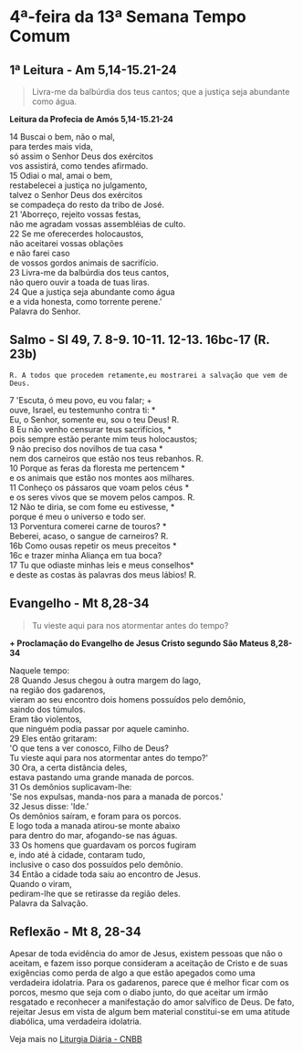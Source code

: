 # 4ª-feira da 13ª Semana Tempo Comum

## 1ª Leitura - Am 5,14-15.21-24

> Livra-me da balbúrdia dos teus cantos; que a justiça seja abundante como água.

**Leitura da Profecia de Amós 5,14-15.21-24**

14 Buscai o bem, não o mal,   
 para terdes mais vida,   
 só assim o Senhor Deus dos exércitos   
 vos assistirá, como tendes afirmado.   
15 Odiai o mal, amai o bem,   
 restabelecei a justiça no julgamento,   
 talvez o Senhor Deus dos exércitos   
 se compadeça do resto da tribo de José.   
21 'Aborreço, rejeito vossas festas,   
 não me agradam vossas assembléias de culto.   
22 Se me oferecerdes holocaustos,   
 não aceitarei vossas oblações   
 e não farei caso   
 de vossos gordos animais de sacrifício.   
23 Livra-me da balbúrdia dos teus cantos,   
 não quero ouvir a toada de tuas liras.   
24 Que a justiça seja abundante como água   
 e a vida honesta, como torrente perene.'   
 Palavra do Senhor.

## Salmo - Sl 49, 7. 8-9. 10-11. 12-13. 16bc-17 (R. 23b)

`R. A todos que procedem retamente,eu mostrarei a salvação que vem de Deus.`

7 'Escuta, ó meu povo, eu vou falar; +   
 ouve, Israel, eu testemunho contra ti: *   
 Eu, o Senhor, somente eu, sou o teu Deus! R.       
8 Eu não venho censurar teus sacrifícios, *   
 pois sempre estão perante mim teus holocaustos;    
9 não preciso dos novilhos de tua casa *   
 nem dos carneiros que estão nos teus rebanhos. R.       
10 Porque as feras da floresta me pertencem *   
 e os animais que estão nos montes aos milhares.   
11 Conheço os pássaros que voam pelos céus *   
 e os seres vivos que se movem pelos campos. R.       
12 Não te diria, se com fome eu estivesse, *   
 porque é meu o universo e todo ser.   
13 Porventura comerei carne de touros? *   
 Beberei, acaso, o sangue de carneiros? R.       
16b Como ousas repetir os meus preceitos *   
16c e trazer minha Aliança em tua boca?   
17 Tu que odiaste minhas leis e meus conselhos*   
 e deste as costas às palavras dos meus lábios! R.

## Evangelho - Mt 8,28-34

> Tu vieste aqui para nos atormentar antes do tempo?

**+ Proclamação do Evangelho de Jesus Cristo segundo São Mateus  8,28-34**

Naquele tempo:   
28 Quando Jesus chegou à outra margem do lago,   
 na região dos gadarenos,   
 vieram ao seu encontro dois homens possuídos pelo demônio,   
 saindo dos túmulos.   
 Eram tão violentos,   
 que ninguém podia passar por aquele caminho.   
29 Eles então gritaram:   
 'O que tens a ver conosco, Filho de Deus?   
 Tu vieste aqui para nos atormentar antes do tempo?'   
30 Ora, a certa distância deles,   
 estava pastando uma grande manada de porcos.   
31 Os demônios suplicavam-lhe:   
 'Se nos expulsas, manda-nos para a manada de porcos.'   
32 Jesus disse: 'Ide.'   
 Os demônios saíram, e foram para os porcos.   
 E logo toda a manada atirou-se monte abaixo   
 para dentro do mar, afogando-se nas águas.   
33 Os homens que guardavam os porcos fugiram   
 e, indo até à cidade, contaram tudo,   
 inclusive o caso dos possuídos pelo demônio.   
34 Então a cidade toda saiu ao encontro de Jesus.   
 Quando o viram,   
 pediram-lhe que se retirasse da região deles.   
 Palavra da Salvação.

## Reflexão - Mt 8, 28-34

Apesar de toda evidência do amor de Jesus, existem pessoas que não o aceitam, e fazem isso porque consideram a aceitação de Cristo e de suas exigências como perda de algo a que estão apegados como uma verdadeira idolatria. Para os gadarenos, parece que é melhor ficar com os porcos, mesmo que seja com o diabo junto, do que aceitar um irmão resgatado e reconhecer a manifestação do amor salvífico de Deus. De fato, rejeitar Jesus em vista de algum bem material constitui-se em uma atitude diabólica, uma verdadeira idolatria.

Veja mais no [Liturgia Diária - CNBB](http://liturgiadiaria.cnbb.org.br/app/user/user/UserView.php?ano=2016&mes=6&dia=29)